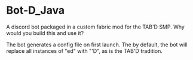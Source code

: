 # Bot-D_Java
A discord bot packaged in a custom fabric mod for the TAB'D SMP. Why would you build this and use it?

The bot generates a config file on first launch. The by default, the bot will replace all instances of "ed" with "'D", as is the TAB'D tradition.
